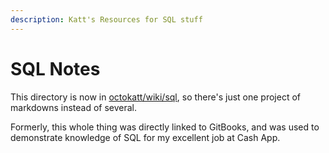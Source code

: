 ```yaml
---
description: Katt's Resources for SQL stuff
---
```


# SQL Notes

This directory is now in [octokatt/wiki/sql](https://github.com/octokatt/wiki/tree/master/sql), so there's just one project of markdowns instead of several.

Formerly, this whole thing was directly linked to GitBooks, and was used to demonstrate knowledge of SQL for my excellent job at Cash App.

